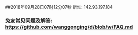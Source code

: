 ##2018年09月28日07时12分07秒 新址: 142.93.197.184
### 兔友常见问题及解答: https://github.com/wanggonging/d/blob/w/FAQ.md
